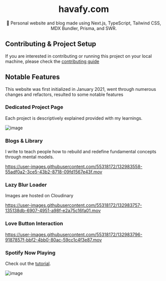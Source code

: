 <div align="center">
  <h1>havafy.com</h1>
  <p>💠 Personal website and blog made using Next.js, TypeScript, Tailwind CSS, MDX Bundler, Prisma, and SWR.</p>
</div>

## Contributing & Project Setup

If you are interested in contributing or running this project on your local machine, please check the [contributing guide](CONTRIBUTING.md)

## Notable Features

This website was first initialized in January 2021, went through numerous changes and refactors, resulted to some notable features

### Dedicated Project Page

Each project is descriptively explained provided with my learnings.

![image](https://user-images.githubusercontent.com/55318172/132983591-63e495f1-fc5a-48d0-9e0a-ef3dddba6cad.png)

### Blogs & Library

I write to teach people how to rebuild and redefine fundamental concepts through mental models.

https://user-images.githubusercontent.com/55318172/132983558-55adf0a2-3ce5-43b2-8718-09fd1567e43f.mov

### Lazy Blur Loader

Images are hosted on Cloudinary

https://user-images.githubusercontent.com/55318172/132983757-135138db-6907-4951-a98f-e2a75c16fa01.mov

### Love Button Interaction

https://user-images.githubusercontent.com/55318172/132983796-9187857f-bbf2-4bb0-80ac-59cc1c4f3e87.mov

### Spotify Now Playing

Check out the [tutorial](https://havafy.com/blog/spotify-now-playing).

![image](https://user-images.githubusercontent.com/55318172/132983710-000cc6c8-a466-4314-ad3f-656d9dc1a1e4.png)
